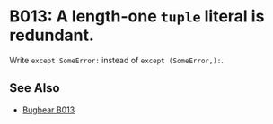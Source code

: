 # B013: A length-one `tuple` literal is redundant.

Write `except SomeError:` instead of `except (SomeError,):`.

## See Also

* [Bugbear B013](https://github.com/PyCQA/flake8-bugbear?tab=readme-ov-file)
